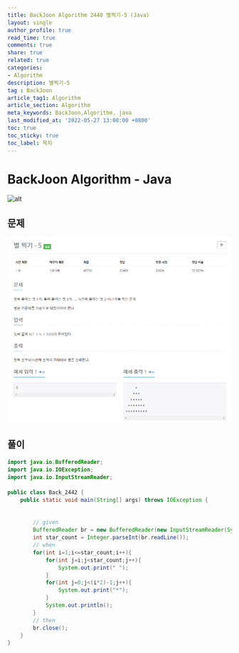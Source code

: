 ```yaml
---
title: BackJoon Algorithm 2440 별찍기-5 (Java)
layout: single
author_profile: true
read_time: true
comments: true
share: true
related: true
categories:
- Algorithm
description: 별찍기-5
tag : BackJoon
article_tag1: Algorithm
article_section: Algorithm
meta_keywords: BackJoon,Algorithm, java
last_modified_at: '2022-05-27 13:00:00 +0800'
toc: true
toc_sticky: true
toc_label: 목차
---
```


BackJoon Algorithm - Java
====================

![alt](https://d2gd6pc034wcta.cloudfront.net/images/logo@2x.png)

## 문제

![alt](/assets/images/post/Algorithm/2442.png)


## 풀이

```java
import java.io.BufferedReader;
import java.io.IOException;
import java.io.InputStreamReader;

public class Back_2442 {
    public static void main(String[] args) throws IOException {


        // given
        BufferedReader br = new BufferedReader(new InputStreamReader(System.in));
        int star_count = Integer.parseInt(br.readLine());
        // when
        for(int i=1;i<=star_count;i++){
            for(int j=i;j<star_count;j++){
                System.out.print(" ");
            }
            for(int j=0;j<(i*2)-1;j++){
                System.out.print("*");
            }
            System.out.println();
        }
        // then
        br.close();
    }
}



```




